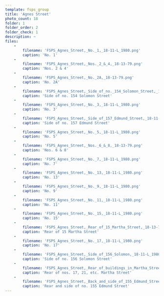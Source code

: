```yaml
---
template: fsps_group
title: 'Agnes Street'
photo_count: 18
folder: 1
folder_order: 2
folder_check: 1
description: ~
files:
    -
        filename: 'FSPS_Agnes_Street,_No._1,_18-11-L_1980.png'
        caption: 'No. 1'
    -
        filename: 'FSPS_Agnes_Street,_Nos._2_&_4,_18-13-79.png'
        caption: 'Nos. 2 & 4'
    -
        filename: 'FSPS_Agnes_Street,_No._2A,_18-13-79.png'
        caption: 'No. 2A'
    -
        filename: 'FSPS_Agnes_Street,_Side_of_no._154_Solomon_Street,_18-13-79.png'
        caption: 'Side of no. 154 Solomon Street'
    -
        filename: 'FSPS_Agnes_Street,_No._3,_18-11-L_1980.png'
        caption: 'No. 3'
    -
        filename: 'FSPS_Agnes_Street,_Side_of_157_Edmund_Street,_18-11-L_1980.png'
        caption: 'Side of no. 157 Edmund Street'
    -
        filename: 'FSPS_Agnes_Street,_No._5,_18-11-L_1980.png'
        caption: 'No. 5'
    -
        filename: 'FSPS_Agnes_Street,_Nos._6_&_8,_18-13-79.png'
        caption: 'Nos. 6 & 8'
    -
        filename: 'FSPS_Agnes_Street,_No._7,_18-11-L_1980.png'
        caption: 'No. 7'
    -
        filename: 'FSPS_Agnes_Street,_No._13,_18-11-L_1980.png'
        caption: 'No. 13'
    -
        filename: 'FSPS_Agnes_Street,_No._9,_18-11-L_1980.png'
        caption: 'No. 9'
    -
        filename: 'FSPS_Agnes_Street,_No._11,_18-11-L_1980.png'
        caption: 'No. 11'
    -
        filename: 'FSPS_Agnes_Street,_No._15,_18-11-L_1980.png'
        caption: 'No. 15'
    -
        filename: 'FSPS_Agnes_Street,_Rear_of_15_Martha_Street,_18-13-79.png'
        caption: 'Rear of 15 Martha Street'
    -
        filename: 'FSPS_Agnes_Street,_No._17,_18-11-L_1980.png'
        caption: 'No. 17'
    -
        filename: 'FSPS_Agnes_Street,_Side_of_156_Solomon,_18-11-L_1980.png'
        caption: 'Side of no. 156 Solomon Street'
    -
        filename: 'FSPS_Agnes_Street,_Rear_of_buildings_in_Martha_Street_(nos._17,_21,_etc.),_18-13-79.png'
        caption: 'Rear of nos. 17, 21, etc. Martha Street'
    -
        filename: 'FSPS_Agnes_Street,_Back_and_side_of_155_Edmund_Street,_18-13-79.png'
        caption: 'Rear and side of no. 155 Edmund Street'
---
```

